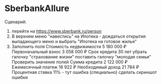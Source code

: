 # SberbankAllure
Сценарий:
1) перейти на https://www.sberbank.ru/person
2) В верхнем меню "навестись" на Ипотека - дождаться
открытия выпадающего меню и выбрать "Ипотека на
готовое жилье"
3) Заполнить поля
Стоимость недвижимости 5 180 000 ₽
Первоначальный взнос 3 058 000 ₽
Срок кредита 30 лет
убрать галочку "страхование жизни"
поставить галочку "молодая семья"
Проверить значение полей
Сумма кредита
2 122 000 ₽
Ежемесячный платеж
16 922 ₽
Необходимый доход
21 784 ₽
Процентная ставка
11% - тут ошибка (специально)
сделать скриншот ошибки